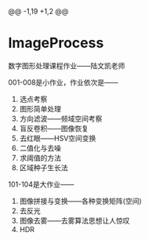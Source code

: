 @@ -1,19 +1,2 @@
# ImageProcess
数字图形处理课程作业——陆文凯老师

001-008是小作业，作业依次是——
1. 选点考察
2. 图形简单处理
3. 方向滤波——频域空间考察
4. 盲反卷积——图像恢复
5. 去红眼——HSV空间变换
6. 二值化与去噪
7. 求阈值的方法
8. 区域种子生长法


101-104是大作业——
1. 图像拼接与变换——各种变换矩阵(空间)
2. 去反光
3. 图像去雾——去雾算法思想让人惊叹
4. HDR
